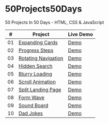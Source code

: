 # 50Projects50Days

50 Projects In 50 Days - HTML, CSS &amp; JavaScript

|  #  | Project                                                                                                                     | Live Demo                                                                         |
| :-: | --------------------------------------------------------------------------------------------------------------------------- | --------------------------------------------------------------------------------- |
| 01  | [Expanding Cards](https://github.com/Soumikbhatta/50Projects50Days/tree/main/01.%20Expanding%20Cards)                             | [Demo](https://soumikbhatta.github.io/50Projects50Days/01.%20Expanding%20Cards/index.html)               |
| 02  | [Progress Steps](https://github.com/Soumikbhatta/50Projects50Days/tree/main/02.%20Progress%20Steps)                               | [Demo](https://soumikbhatta.github.io/50Projects50Days/02.%20Progress%20Steps/index.html)                |
| 03  | [Rotating Navigation](https://github.com/Soumikbhatta/50Projects50Days/tree/main/03.%20Rotating%20Navigation)                       | [Demo](https://soumikbhatta.github.io/50Projects50Days/03.%20Rotating%20Navigation/index.html) |
| 04  | [Hidden Search](https://github.com/Soumikbhatta/50Projects50Days/tree/main/04.%20Hidden%20Search)                          | [Demo](https://soumikbhatta.github.io/50Projects50Days/04.%20Hidden%20Search/index.html)          |
| 05  | [Blurry Loading](https://github.com/Soumikbhatta/50Projects50Days/tree/main/05.%20Blurry%20Loading)                               | [Demo](https://soumikbhatta.github.io/50Projects50Days/05.%20Blurry%20Loading/index.html)                |
| 06  | [Scroll Animation](https://github.com/Soumikbhatta/50Projects50Days/tree/main/06.%20Scroll%20Animation)                           | [Demo](https://soumikbhatta.github.io/50Projects50Days/06.%20Scroll%20Animation/index.html)              |
| 07  | [Split Landing Page](https://github.com/Soumikbhatta/50Projects50Days/tree/main/07.%20Split%20Landing%20Page)                       | [Demo](https://soumikbhatta.github.io/50Projects50Days/07.%20Split%20Landing%20Page/index.html)            |
| 08  | [Form Wave](https://github.com/Soumikbhatta/50Projects50Days/tree/main/08.%20Form%20Wave)                                         | [Demo](https://soumikbhatta.github.io/50Projects50Days/08.%20Form%20Wave/index.html)                     |
| 09  | [Sound Board](https://github.com/Soumikbhatta/50Projects50Days/tree/main/09.%20Sound%20Board)                                     | [Demo](https://soumikbhatta.github.io/50Projects50Days/09.%20Sound%20Board/index.html)                   |
| 10  | [Dad Jokes](https://github.com/Soumikbhatta/50Projects50Days/tree/main/10.%20Dad%20Jokess)                                         | [Demo](https://soumikbhatta.github.io/50Projects50Days/10.%20Dad%20Jokes/index.html)                     |

